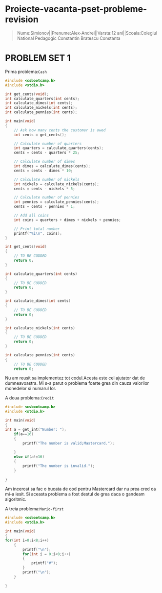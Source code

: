# Proiecte-vacanta-pset-probleme-revision
>Nume:Simionov||Prenume:Alex-Andrei||Varsta:12 ani||Scoala:Colegiul National Pedagogic Constantin Bratescu Constanta

# PROBLEM SET 1
Prima problema:`Cash`
```c
#include <csbootcamp.h>
#include <stdio.h>

int get_cents(void);
int calculate_quarters(int cents);
int calculate_dimes(int cents);
int calculate_nickels(int cents);
int calculate_pennies(int cents);

int main(void)
{
    // Ask how many cents the customer is owed
    int cents = get_cents();

    // Calculate number of quarters 
    int quarters = calculate_quarters(cents);
    cents = cents - quarters * 25;

    // Calculate number of dimes
    int dimes = calculate_dimes(cents);
    cents = cents - dimes * 10;

    // Calculate number of nickels
    int nickels = calculate_nickels(cents);
    cents = cents - nickels * 5;

    // Calculate number of pennies
    int pennies = calculate_pennies(cents);
    cents = cents - pennies * 1;

    // Add all coins
    int coins = quarters + dimes + nickels + pennies;

    // Print total number
    printf("%i\n", coins);
}

int get_cents(void)
{
    // TO BE CODDED
    return 0;
}

int calculate_quarters(int cents)
{
    // TO BE CODDED
    return 0;
}

int calculate_dimes(int cents)
{
    // TO BE CODDED
    return 0;
}

int calculate_nickels(int cents)
{
    // TO BE CODDED
    return 0;
}

int calculate_pennies(int cents)
{
    // TO BE CODDED
    return 0;
```    
Nu am reusit sa implementez tot codul.Acesta este cel ajutator dat de dumneavoastra.
Mi s-a parut o problema foarte grea din cauza valorilor monedelor si numarul lor.


A doua problema:`Credit`
```c
#include <csbootcamp.h>
#include <stdio.h>

int main(void)
{
int a = get_int("Number: ");
    if(a==16)
    {
        printf("The number is valid;Mastercard.");
        
    }
    else if(a!=16)
    {
        printf("The number is invalid.");
    }
    
}
```
Am incercat sa fac o bucata de cod pentru Mastercard dar nu prea cred ca mi-a iesit.
Si aceasta problema a fost destul de grea daca o gandeam algoritmic.


A treia problema:`Mario-first`
```c
#include <csbootcamp.h>
#include <stdio.h>

int main(void)
{
for(int i=0;i<8;i++)
    {
        printf("\n");
        for(int i = 0;i<8;i++)
        {
            printf("#");
        }
        printf("\n");
    }
    
}
```
